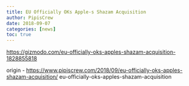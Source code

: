 ```yaml
---
title: EU Officially OKs Apple-s Shazam Acquisition
author: PipisCrew
date: 2018-09-07
categories: [news]
toc: true
---
```


https://gizmodo.com/eu-officially-oks-apples-shazam-acquisition-1828855818

origin - https://www.pipiscrew.com/2018/09/eu-officially-oks-apples-shazam-acquisition/ eu-officially-oks-apples-shazam-acquisition